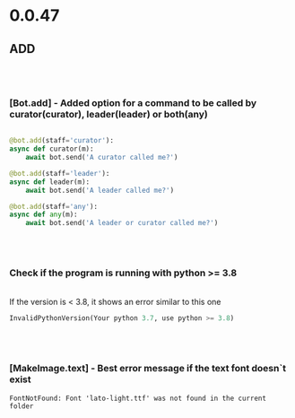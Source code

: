# 0.0.47

## **ADD**
<br>
<br>

### **[Bot.add] - Added option for a command to be called by curator(curator), leader(leader) or both(any)**

```py

@bot.add(staff='curator'):
async def curator(m):
    await bot.send('A curator called me?')

@bot.add(staff='leader'):
async def leader(m):
    await bot.send('A leader called me?')

@bot.add(staff='any'):
async def any(m):
    await bot.send('A leader or curator called me?')

```
<br>
<br>

### **Check if the program is running with python >= 3.8**
\
If the version is < 3.8, it shows an error similar to this one
```py
InvalidPythonVersion(Your python 3.7, use python >= 3.8)
```

<br>
<br>

### **[MakeImage.text] - Best error message if the text font doesn`t exist**
```
FontNotFound: Font 'lato-light.ttf' was not found in the current folder
```